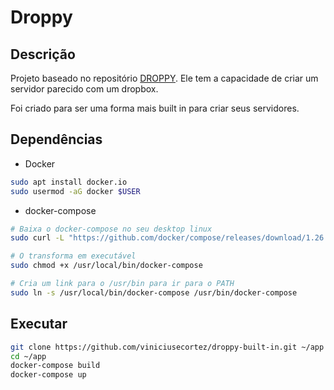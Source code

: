 # Droppy

## Descrição
Projeto baseado no repositório [DROPPY](https://github.com/silverwind/droppy.git). Ele tem a capacidade de criar um servidor parecido com um dropbox.

Foi criado para ser uma forma mais built in para criar seus servidores. 

## Dependências
* Docker 
~~~bash
sudo apt install docker.io
sudo usermod -aG docker $USER
~~~

* docker-compose 
~~~bash
# Baixa o docker-compose no seu desktop linux
sudo curl -L "https://github.com/docker/compose/releases/download/1.26.2/docker-compose-$(uname -s)-$(uname -m)" -o /usr/local/bin/docker-compose

# O transforma em executável
sudo chmod +x /usr/local/bin/docker-compose

# Cria um link para o /usr/bin para ir para o PATH
sudo ln -s /usr/local/bin/docker-compose /usr/bin/docker-compose
~~~

## Executar
~~~bash
git clone https://github.com/viniciusecortez/droppy-built-in.git ~/app
cd ~/app
docker-compose build
docker-compose up
~~~